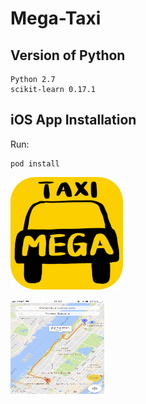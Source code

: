 # Mega-Taxi

## Version of Python

    Python 2.7
	scikit-learn 0.17.1
	
## iOS App Installation

Run:

    pod install

![](https://github.com/DtMoon/Mega-Taxi/blob/master/MegaTaxi/MegaTaxi/Supporting%20Files/Assets.xcassets/AppIcon.appiconset/MegaTaxiIcon-1.png)

<img width="150" height="150" src="https://github.com/DtMoon/Mega-Taxi/blob/master/MegaTaxi/screenshot.png"/>
